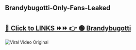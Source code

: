 
 ## Brandybugotti-Only-Fans-Leaked

# <h2><a href="https://clipsfans.com/Brandybugotti&ref=git">🔗 Click to LINKS ⏩⏩ 👉 🟢 Brandybugotti </a></h2>

<a href="https://clipsfans.com/Brandybugotti&ref=git" rel="nofollow" data-target="animated-image.originalLink"><img src="https://i.ibb.co.com/xMMVF88/686577567.gif" alt="Viral Video Original" style="max-width: 100%; display: inline-block;" data-target="animated-image.originalImage"></a>
